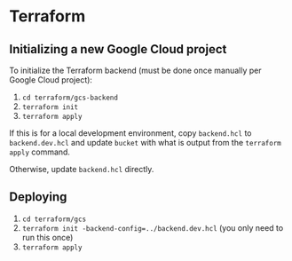 # Terraform

## Initializing a new Google Cloud project

To initialize the Terraform backend (must be done once manually per Google Cloud project):

1. `cd terraform/gcs-backend`
2. `terraform init`
3. `terraform apply`

If this is for a local development environment, copy `backend.hcl` to `backend.dev.hcl` and update `bucket` with what is output from the `terraform apply` command.

Otherwise, update `backend.hcl` directly.

## Deploying

1. `cd terraform/gcs`
2. `terraform init -backend-config=../backend.dev.hcl` (you only need to run this once)
3. `terraform apply`
